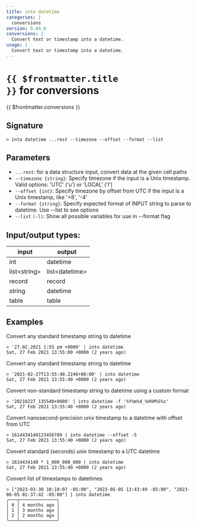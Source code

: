 ```yaml
---
title: into datetime
categories: |
  conversions
version: 0.84.0
conversions: |
  Convert text or timestamp into a datetime.
usage: |
  Convert text or timestamp into a datetime.
---
```


# <code>{{ $frontmatter.title }}</code> for conversions

<div class='command-title'>{{ $frontmatter.conversions }}</div>

## Signature

```> into datetime ...rest --timezone --offset --format --list```

## Parameters

 -  `...rest`: for a data structure input, convert data at the given cell paths
 -  `--timezone {string}`: Specify timezone if the input is a Unix timestamp. Valid options: 'UTC' ('u') or 'LOCAL' ('l')
 -  `--offset {int}`: Specify timezone by offset from UTC if the input is a Unix timestamp, like '+8', '-4'
 -  `--format {string}`: Specify expected format of INPUT string to parse to datetime. Use --list to see options
 -  `--list` `(-l)`: Show all possible variables for use in --format flag


## Input/output types:

| input        | output         |
| ------------ | -------------- |
| int          | datetime       |
| list\<string\> | list\<datetime\> |
| record       | record         |
| string       | datetime       |
| table        | table          |
## Examples

Convert any standard timestamp string to datetime
```shell
> '27.02.2021 1:55 pm +0000' | into datetime
Sat, 27 Feb 2021 13:55:00 +0000 (2 years ago)
```

Convert any standard timestamp string to datetime
```shell
> '2021-02-27T13:55:40.2246+00:00' | into datetime
Sat, 27 Feb 2021 13:55:40 +0000 (2 years ago)
```

Convert non-standard timestamp string to datetime using a custom format
```shell
> '20210227_135540+0000' | into datetime -f '%Y%m%d_%H%M%S%z'
Sat, 27 Feb 2021 13:55:40 +0000 (2 years ago)
```

Convert nanosecond-precision unix timestamp to a datetime with offset from UTC
```shell
> 1614434140123456789 | into datetime --offset -5
Sat, 27 Feb 2021 13:55:40 +0000 (2 years ago)
```

Convert standard (seconds) unix timestamp to a UTC datetime
```shell
> 1614434140 * 1_000_000_000 | into datetime
Sat, 27 Feb 2021 13:55:40 +0000 (2 years ago)
```

Convert list of timestamps to datetimes
```shell
> ["2023-03-30 10:10:07 -05:00", "2023-05-05 13:43:49 -05:00", "2023-06-05 01:37:42 -05:00"] | into datetime
╭───┬──────────────╮
│ 0 │ 4 months ago │
│ 1 │ 3 months ago │
│ 2 │ 2 months ago │
╰───┴──────────────╯

```
